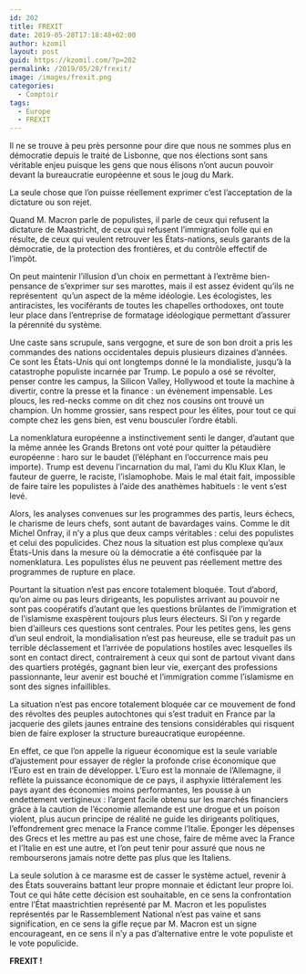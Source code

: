 ```yaml
---
id: 202
title: FREXIT
date: 2019-05-28T17:18:48+02:00
author: kzomil
layout: post
guid: https://kzomil.com/?p=202
permalink: /2019/05/28/frexit/
image: /images/frexit.png
categories:
  - Comptoir
tags:
  - Europe
  - FREXIT
---
```

<p class="p1">
  <span class="s1"> Il ne se trouve à peu près personne pour dire que nous ne sommes plus en démocratie depuis le traité de Lisbonne, que nos élections sont sans véritable enjeu puisque les gens que nous élisons n&rsquo;ont aucun pouvoir devant la bureaucratie européenne et sous le joug du Mark. </span>
</p>

<p class="p1">
  <span class="s1">La seule chose que l&rsquo;on puisse réellement exprimer c&rsquo;est l&rsquo;acceptation de la dictature ou son rejet.</span>
</p>

<p class="p1">
  <span class="s1">Quand M. Macron parle de populistes, il parle de ceux qui refusent la dictature de Maastricht, de ceux qui refusent l&rsquo;immigration folle qui en résulte, de ceux qui veulent retrouver les États-nations, seuls garants de la démocratie, de la protection des frontières, et du contrôle effectif de l&rsquo;impôt.</span>
</p>

<p class="p1">
  <span class="s1">On peut maintenir l&rsquo;illusion d&rsquo;un choix en permettant à l&rsquo;extrême bien-pensance de s&rsquo;exprimer sur ses marottes, mais il est assez évident qu&rsquo;ils ne représentent<span class="Apple-converted-space">  </span>qu&rsquo;un aspect de la même idéologie. Les écologistes, les antiracistes, les vociférants de toutes les chapelles orthodoxes, ont toute leur place dans l&rsquo;entreprise de formatage idéologique permettant d&rsquo;assurer la pérennité du système.</span>
</p>

<p class="p1">
  <span class="s1">Une caste sans scrupule, sans vergogne, et sure de son bon droit a pris les commandes des nations occidentales depuis plusieurs dizaines d&rsquo;années. Ce sont les États-Unis qui ont longtemps donné le la mondialiste, jusqu&rsquo;à la catastrophe populiste incarnée par Trump. Le populo a osé se révolter, penser contre les campus, la Silicon Valley, Hollywood et toute la machine à divertir, contre la presse et la finance : un évènement impensable. Les ploucs, les red-necks comme on dit chez nos cousins ont trouvé un champion. Un homme grossier, sans respect pour les élites, pour tout ce qui compte chez les gens bien, est venu bousculer l&rsquo;ordre établi. </span>
</p>

<p class="p1">
  <span class="s1">La nomenklatura européenne a instinctivement senti le danger, d&rsquo;autant que la même année les Grands Bretons ont voté pour quitter la pétaudière européenne : haro sur le baudet (l&rsquo;éléphant en l&rsquo;occurrence mais peu importe). Trump est devenu l&rsquo;incarnation du mal, l&rsquo;ami du Klu Klux Klan, le fauteur de guerre, le raciste, l&rsquo;islamophobe. Mais le mal était fait, impossible de faire taire les populistes à l&rsquo;aide des anathèmes habituels : le vent s&rsquo;est levé.</span>
</p>

<p class="p1">
  <span class="s1">Alors, les analyses convenues sur les programmes des partis, leurs échecs, le charisme de leurs chefs, sont autant de bavardages vains. Comme le dit Michel Onfray, il n&rsquo;y a plus que deux camps véritables : celui des populistes et celui des populicides. Chez nous la situation est plus complexe qu&rsquo;aux États-Unis dans la mesure où la démocratie a été confisquée par la nomenklatura. Les populistes élus ne peuvent pas réellement mettre des programmes de rupture en place.</span>
</p>

<p class="p1">
  <span class="s1">Pourtant la situation n&rsquo;est pas encore totalement bloquée. Tout d&rsquo;abord, qu&rsquo;on aime ou pas leurs dirigeants, les populistes arrivant au pouvoir ne sont pas coopératifs d&rsquo;autant que les questions brûlantes de l&rsquo;immigration et de l&rsquo;islamisme exaspèrent toujours plus leurs électeurs. Si l&rsquo;on y regarde bien d&rsquo;ailleurs ces questions sont centrales. Pour les petites gens, les gens d&rsquo;un seul endroit, la mondialisation n&rsquo;est pas heureuse, elle se traduit pas un terrible déclassement et l&rsquo;arrivée de populations hostiles avec lesquelles ils sont en contact direct, contrairement à ceux qui sont de partout vivant dans des quartiers protégés, gagnant bien leur vie, exerçant des professions passionnante, leur avenir est bouché et l&rsquo;immigration comme l&rsquo;islamisme en sont des signes infaillibles.</span>
</p>

<p class="p1">
  <span class="s1">La situation n&rsquo;est pas encore totalement bloquée car ce mouvement de fond des révoltes des peuples autochtones qui s&rsquo;est traduit en France par la jacquerie des gilets jaunes entraine des tensions considérables qui risquent bien de faire exploser la structure bureaucratique européenne.</span>
</p>

<p class="p1">
  <span class="s1">En effet, ce que l&rsquo;on appelle la rigueur économique est la seule variable d&rsquo;ajustement pour essayer de régler la profonde crise économique que l&rsquo;Euro est en train de développer. L&rsquo;Euro est la monnaie de l&rsquo;Allemagne, il reflète la puissance économique de ce pays, il asphyxie littéralement les pays ayant des économies moins performantes, les pousse à un endettement vertigineux : l&rsquo;argent facile obtenu sur les marchés financiers grâce à la caution de l&rsquo;économie allemande est une drogue et un poison violent, plus aucun principe de réalité ne guide les dirigeants politiques, l&rsquo;effondrement grec menace la France comme l&rsquo;Italie. Éponger les dépenses des Grecs et les mettre au pas est une chose, faire de même avec la France et l&rsquo;Italie en est une autre, et l&rsquo;on peut tenir pour assuré que nous ne rembourserons jamais notre dette pas plus que les Italiens. </span>
</p>

<p class="p1">
  <span class="s1">La seule solution à ce marasme est de casser le système actuel, revenir à des États souverains battant leur propre monnaie et édictant leur propre loi. Tout ce qui hâte cette décision est souhaitable, en ce sens la confrontation entre l&rsquo;État maastrichtien représenté par M. Macron et les populistes représentés par le Rassemblement National n&rsquo;est pas vaine et sans signification, en ce sens la gifle reçue par M. Macron est un signe encourageant, en ce sens il n&rsquo;y a pas d&rsquo;alternative entre le vote populiste et le vote populicide.</span>
</p>

<p class="p1">
  <span class="s1"><b>FREXIT !</b></span>
</p>
